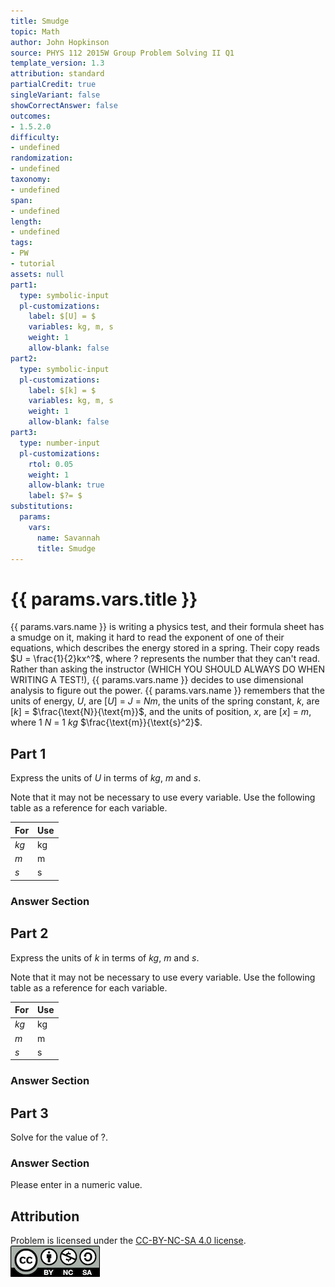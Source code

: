 ```yaml
---
title: Smudge
topic: Math
author: John Hopkinson
source: PHYS 112 2015W Group Problem Solving II Q1
template_version: 1.3
attribution: standard
partialCredit: true
singleVariant: false
showCorrectAnswer: false
outcomes:
- 1.5.2.0
difficulty:
- undefined
randomization:
- undefined
taxonomy:
- undefined
span:
- undefined
length:
- undefined
tags:
- PW
- tutorial
assets: null
part1:
  type: symbolic-input
  pl-customizations:
    label: $[U] = $
    variables: kg, m, s
    weight: 1
    allow-blank: false
part2:
  type: symbolic-input
  pl-customizations:
    label: $[k] = $
    variables: kg, m, s
    weight: 1
    allow-blank: false
part3:
  type: number-input
  pl-customizations:
    rtol: 0.05
    weight: 1
    allow-blank: true
    label: $?= $
substitutions:
  params:
    vars:
      name: Savannah
      title: Smudge
---
```

# {{ params.vars.title }}
{{ params.vars.name }} is writing a physics test, and their formula sheet has a smudge on it, making it hard to read the exponent of one of their equations, which describes the energy stored in a spring.  Their copy reads $U = \frac{1}{2}kx^?$, where $?$ represents the number that they can't read.  Rather than asking the instructor (WHICH YOU SHOULD ALWAYS DO WHEN WRITING A TEST!), {{ params.vars.name }} decides to use dimensional analysis to figure out the power.  {{ params.vars.name }} remembers that the units of energy, $U$, are \[$U$\] = $J$ = $Nm$,  the units of the spring constant, $k$, are \[$k$\] = $\frac{\text{N}}{\text{m}}$, and the units of position, $x$, are \[$x$\] = $m$,  where 1 $N$ = 1 $kg$ $\frac{\text{m}}{\text{s}^2}$.

## Part 1

Express the units of $U$ in terms of $kg$, $m$ and $s$.

Note that it may not be necessary to use every variable. Use the following table as a reference for each variable.

| For  | Use   |
|----------|-------|
| $kg$  | kg  |
| $m$  | m  |
| $s$  | s  |

### Answer Section

## Part 2

Express the units of $k$ in terms of $kg$, $m$ and $s$.

Note that it may not be necessary to use every variable. Use the following table as a reference for each variable.

| For  | Use   |
|----------|-------|
| $kg$  | kg  |
| $m$  | m  |
| $s$  | s  |

### Answer Section

## Part 3

Solve for the value of $?$.

### Answer Section

Please enter in a numeric value.

## Attribution

Problem is licensed under the [CC-BY-NC-SA 4.0 license](https://creativecommons.org/licenses/by-nc-sa/4.0/).<br> ![The Creative Commons 4.0 license requiring attribution-BY, non-commercial-NC, and share-alike-SA license.](https://raw.githubusercontent.com/firasm/bits/master/by-nc-sa.png)